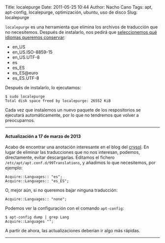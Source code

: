 Title: localepurge
Date: 2011-05-25 10:44
Author: Nacho Cano
Tags: apt, apt-config, localepurge, optimización, ubuntu, uso de disco
Slug: localepurge

`localepurge` es una herramienta que elimina los archivos de traducción
que no necesitemos. Después de instalarlo, nos pedirá que [seleccionemos
qué idiomas queremos conservar][]:

-   en_US
-   en_US.ISO-8859-15
-   en_US.UTF-8
-   es
-   es_ES
-   es_ES@euro
-   es_ES.UTF-8

Después de instalarlo, lo ejecutamos:

    $ sudo localepurge
    Total disk space freed by localepurge: 26552 KiB

Cada vez que instalemos un nuevo paquete de los respositorios se
ejecutará automáticamente, por lo que no tendremos que volver a
preocuparnos.

* * * * *

#### Actualización a 17 de marzo de 2013

Acabo de encontrar una anotación interesante en el blog del [crysol][].
En lugar de eliminar las traducciones que no nos interesan, podemos,
directamente, evitar descargarlas. Editamos el fichero
`/etc/apt/apt.conf.d/99Translations`, y añadimos lo que necesitemos, por
ejemplo:

    Acquire::Languages:: "es";
    Acquire::Languages:: "es_ES";

O, mejor aún, si no queremos bajar ninguna traducción:

    Acquire::Languages:: "none";

Podemos ver la configuración con el comando `apt-config`:

    $ apt-config dump | grep Lang
    Acquire::Languages "";

A partir de ahora, las actualizaciones deberían ir algo más rápidas.

* * * * *

  [seleccionemos qué idiomas queremos conservar]: http://www.guia-ubuntu.org/index.php?title=Localepurge
    "seleccionemos qué idiomas queremos conservar"
  [crysol]: http://crysol.org/es/node/1696
    "crysol"
